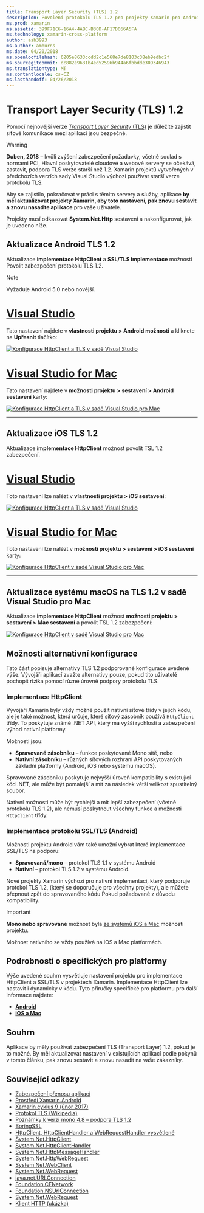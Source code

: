 ```yaml
---
title: Transport Layer Security (TLS) 1.2
description: Povolení protokolu TLS 1.2 pro projekty Xamarin pro Android, iOS a Mac
ms.prod: xamarin
ms.assetid: 399F71C6-16A4-4ABC-B30D-AF17D066A5FA
ms.technology: xamarin-cross-platform
author: asb3993
ms.author: amburns
ms.date: 04/20/2018
ms.openlocfilehash: 6205e8633ccdd2c1e568e7de8103c38eb9edbc2f
ms.sourcegitcommit: dc882e9631b4ed52596b944a6fbbdde309346943
ms.translationtype: MT
ms.contentlocale: cs-CZ
ms.lasthandoff: 04/26/2018
---
```

# <a name="transport-layer-security-tls-12"></a>Transport Layer Security (TLS) 1.2

Pomocí nejnovější verze [ _Transport Layer Security_ (TLS)](https://en.wikipedia.org/wiki/Transport_Layer_Security) je důležité zajistit síťové komunikace mezi aplikací jsou bezpečné.

> [!WARNING]
> **Duben, 2018** – kvůli zvýšení zabezpečení požadavky, včetně soulad s normami PCI, Hlavní poskytovatelé cloudové a webové servery se očekává, zastavit, podpora TLS verze starší než 1.2.  Xamarin projektů vytvořených v předchozích verzích sady Visual Studio výchozí používat starší verze protokolu TLS.
>
> Aby se zajistilo, pokračovat v práci s těmito servery a služby, aplikace **by měl aktualizovat projekty Xamarin, aby toto nastavení, pak znovu sestavit a znovu nasaďte aplikace** pro vaše uživatele.

Projekty musí odkazovat **System.Net.Http** sestavení a nakonfigurovat, jak je uvedeno níže.

## <a name="update-android-to-tls-12"></a>Aktualizace Android TLS 1.2

Aktualizace **implementace HttpClient** a **SSL/TLS implementace** možnosti Povolit zabezpečení protokolu TLS 1.2.

> [!NOTE]
> Vyžaduje Android 5.0 nebo novější.

# <a name="visual-studiotabwindows"></a>[Visual Studio](#tab/windows)

Tato nastavení najdete v **vlastnosti projektu > Android možnosti** a kliknete na **Upřesnit** tlačítko:

[![Konfigurace HttpClient a TLS v sadě Visual Studio](transport-layer-security-images/android-win-sml.png)](transport-layer-security-images/android-win.png#lightbox)

# <a name="visual-studio-for-mactabmacos"></a>[Visual Studio for Mac](#tab/macos)

Tato nastavení najdete v **možnosti projektu > sestavení > Android sestavení** karty:

[![Konfigurace HttpClient a TLS v sadě Visual Studio pro Mac](transport-layer-security-images/android-mac-sml.png)](transport-layer-security-images/android-mac.png#lightbox)

-----

## <a name="update-ios-to-tls-12"></a>Aktualizace iOS TLS 1.2

Aktualizace **implementace HttpClient** možnost povolit TSL 1.2 zabezpečení.

# <a name="visual-studiotabwindows"></a>[Visual Studio](#tab/windows)

Toto nastavení lze nalézt v **vlastnosti projektu > iOS sestavení**:

[![Konfigurace HttpClient a TLS v sadě Visual Studio](transport-layer-security-images/ios-win-sml.png)](transport-layer-security-images/ios-win.png#lightbox)

# <a name="visual-studio-for-mactabmacos"></a>[Visual Studio for Mac](#tab/macos)

Toto nastavení lze nalézt v **možnosti projektu > sestavení > iOS sestavení** karty:

[![Konfigurace HttpClient v sadě Visual Studio pro Mac](transport-layer-security-images/ios-mac-sml.png)](transport-layer-security-images/ios-mac.png#lightbox)

-----

## <a name="update-macos-to-tls-12-in-visual-studio-for-mac"></a>Aktualizace systému macOS na TLS 1.2 v sadě Visual Studio pro Mac

Aktualizace **implementace HttpClient** možnost **možnosti projektu > sestavení > Mac sestavení** a povolit TSL 1.2 zabezpečení:

[![Konfigurace HttpClient v sadě Visual Studio pro Mac](transport-layer-security-images/macos-mac-sml.png)](transport-layer-security-images/macos-mac.png#lightbox)

## <a name="alternative-configuration-options"></a>Možnosti alternativní konfigurace

Tato část popisuje alternativy TLS 1.2 podporované konfigurace uvedené výše.
Vývojáři aplikací zvažte alternativy pouze, pokud tito uživatelé pochopit rizika pomocí různé úrovně podpory protokolu TLS.

### <a name="httpclient-implementation"></a>Implementace HttpClient

Vývojáři Xamarin byly vždy možné použít nativní síťové třídy v jejich kódu, ale je také možnost, která určuje, které síťový zásobník používá `HttpClient` třídy. To poskytuje známé .NET API, který má vyšší rychlosti a zabezpečení výhod nativní platformy.

Možnosti jsou:

- **Spravované zásobníku** – funkce poskytované Mono sítě, nebo
- **Nativní zásobníku** – různých síťových rozhraní API poskytovaných základní platformy (Android, iOS nebo systému macOS).

Spravované zásobníku poskytuje nejvyšší úroveň kompatibility s existující kód .NET, ale může být pomalejší a mít za následek větší velikost spustitelný soubor.

Nativní možnosti může být rychlejší a mít lepší zabezpečení (včetně protokolu TLS 1.2), ale nemusí poskytnout všechny funkce a možnosti `HttpClient` třídy.

### <a name="ssltls-implementation-android"></a>Implementace protokolu SSL/TLS (Android)

Možnosti projektu Android vám také umožní vybrat které implementace SSL/TLS na podporu:

- **Spravovaná/mono** – protokol TLS 1.1 v systému Android
- **Nativní** – protokol TLS 1.2 v systému Android.

Nové projekty Xamarin výchozí pro nativní implementaci, který podporuje protokol TLS 1.2, (který se doporučuje pro všechny projekty), ale můžete přepnout zpět do spravovaného kódu Pokud požadované z důvodu kompatibility.

> [!IMPORTANT]
> **Mono nebo spravované** možnost byla [ze systémů iOS a Mac](https://developer.xamarin.com/releases/ios/xamarin.ios_10/xamarin.ios_10.8/) možnosti projektu.
>
> Možnost nativního se vždy používá na iOS a Mac platformách.

## <a name="platform-specific-details"></a>Podrobnosti o specifických pro platformy

Výše uvedené souhrn vysvětluje nastavení projektu pro implementace HttpClient a SSL/TLS v projektech Xamarin. Implementace HttpClient lze nastavit i dynamicky v kódu. Tyto příručky specifické pro platformu pro další informace najdete:

- [**Android**](~/android/app-fundamentals/http-stack.md)
- [**iOS a Mac**](~/cross-platform/macios/http-stack.md)


## <a name="summary"></a>Souhrn

Aplikace by měly používat zabezpečení TLS (Transport Layer) 1.2, pokud je to možné.
By měl aktualizovat nastavení v existujících aplikací podle pokynů v tomto článku, pak znovu sestavit a znovu nasadit na vaše zákazníky.

## <a name="related-links"></a>Související odkazy

- [Zabezpečení přenosu aplikací](~/ios/app-fundamentals/ats.md)
- [Prostředí Xamarin.Android](~/android/deploy-test/environment.md)
- [Xamarin cyklus 9 (únor 2017)](https://releases.xamarin.com/stable-release-cycle-9/)
- [Protokol TLS (Wikipedia)](https://en.wikipedia.org/wiki/Transport_Layer_Security)
- [Poznámky k verzi mono 4.8 – podpora TLS 1.2](http://www.mono-project.com/docs/about-mono/releases/4.8.0/#tls-12-support)
- [BoringSSL](https://boringssl.googlesource.com/boringssl/)
- [HttpClient, HttpClientHandler a WebRequestHandler vysvětlené](https://blogs.msdn.microsoft.com/henrikn/2012/08/07/httpclient-httpclienthandler-and-webrequesthandler-explained/)
- [System.Net.HttpClient](https://msdn.microsoft.com/library/system.net.http.httpclient(v=vs.118).aspx)
- [System.Net.HttpClientHandler](https://msdn.microsoft.com/library/system.net.http.httpclienthandler(v=vs.118).aspx)
- [System.Net.HttpMessageHandler](https://msdn.microsoft.com/library/system.net.http.httpmessagehandler(v=vs.118).aspx)
- [System.Net.HttpWebRequest](https://msdn.microsoft.com/library/system.net.httpwebrequest(v=vs.110).aspx)
- [System.Net.WebClient](https://msdn.microsoft.com/library/system.net.webclient(v=vs.110).aspx)
- [System.Net.WebRequest](https://msdn.microsoft.com/library/system.net.webrequest(v=vs.110).aspx)
- [java.net.URLConnection](http://developer.android.com/reference/java/net/URLConnection.html)
- [Foundation.CFNetwork](https://developer.xamarin.com/api/type/CoreFoundation.CFNetwork/)
- [Foundation.NSUrlConnection](https://developer.xamarin.com/api/type/Foundation.NSUrlConnection/)
- [System.Net.WebRequest](https://msdn.microsoft.com/library/system.net.webrequest(v=vs.110).aspx)
- [Klient HTTP (ukázka)](https://developer.xamarin.com/samples/monotouch/HttpClient/)
